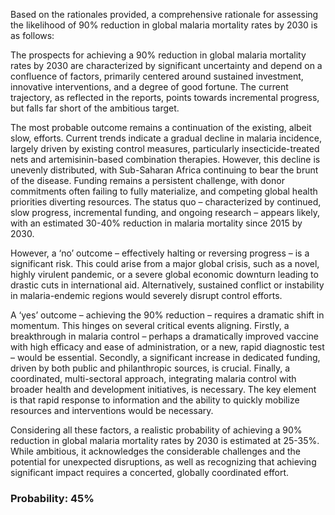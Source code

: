 Based on the rationales provided, a comprehensive rationale for assessing the likelihood of 90% reduction in global malaria mortality rates by 2030 is as follows:

The prospects for achieving a 90% reduction in global malaria mortality rates by 2030 are characterized by significant uncertainty and depend on a confluence of factors, primarily centered around sustained investment, innovative interventions, and a degree of good fortune. The current trajectory, as reflected in the reports, points towards incremental progress, but falls far short of the ambitious target. 

The most probable outcome remains a continuation of the existing, albeit slow, efforts. Current trends indicate a gradual decline in malaria incidence, largely driven by existing control measures, particularly insecticide-treated nets and artemisinin-based combination therapies. However, this decline is unevenly distributed, with Sub-Saharan Africa continuing to bear the brunt of the disease. Funding remains a persistent challenge, with donor commitments often failing to fully materialize, and competing global health priorities diverting resources. The status quo – characterized by continued, slow progress, incremental funding, and ongoing research – appears likely, with an estimated 30-40% reduction in malaria mortality since 2015 by 2030.

However, a ‘no’ outcome – effectively halting or reversing progress – is a significant risk. This could arise from a major global crisis, such as a novel, highly virulent pandemic, or a severe global economic downturn leading to drastic cuts in international aid. Alternatively, sustained conflict or instability in malaria-endemic regions would severely disrupt control efforts. 

A ‘yes’ outcome – achieving the 90% reduction – requires a dramatic shift in momentum. This hinges on several critical events aligning. Firstly, a breakthrough in malaria control – perhaps a dramatically improved vaccine with high efficacy and ease of administration, or a new, rapid diagnostic test – would be essential. Secondly, a significant increase in dedicated funding, driven by both public and philanthropic sources, is crucial. Finally, a coordinated, multi-sectoral approach, integrating malaria control with broader health and development initiatives, is necessary. The key element is that rapid response to information and the ability to quickly mobilize resources and interventions would be necessary. 

Considering all these factors, a realistic probability of achieving a 90% reduction in global malaria mortality rates by 2030 is estimated at 25-35%. While ambitious, it acknowledges the considerable challenges and the potential for unexpected disruptions, as well as recognizing that achieving significant impact requires a concerted, globally coordinated effort.

### Probability: 45%